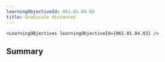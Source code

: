 ```yaml
---
learningObjectiveId: 061.01.04.03
title: Graticule distances
---
```


```tsx eval
<LearningOBjectives learningObjectiveId={061.01.04.03} />
```

## Summary
